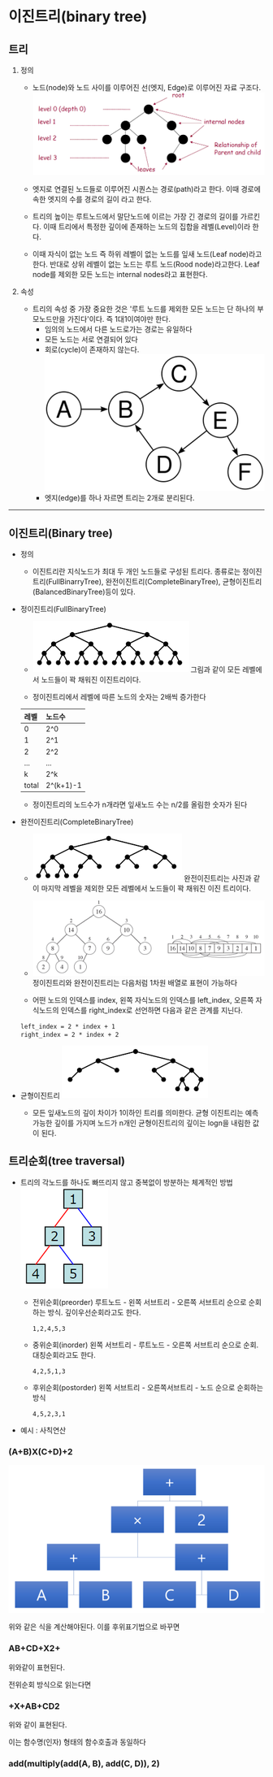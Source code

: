 # 이진트리(binary tree)
## 트리
1. 정의

    + 노드(node)와 노드 사이를 이루어진 선(엣지, Edge)로 이루어진 자료 구조다.
![트리 구조 사진](./image/tree.png)

    + 엣지로 연결된 노드들로 이루어진 시퀀스는 경로(path)라고 한다. 이때 경로에 속한 엣지의 수를 경로의 길이 라고 한다.

    + 트리의 높이는 루트노드에서 말단노드에 이르는 가장 긴 경로의 길이를 가르킨다. 이때 트리에서 특정한 깊이에 존재하는 노드의 집합을 레벨(Level)이라 한다.

    + 이때 자식이 없는 노드 즉 하위 레벨이 없는 노드를 잎새 노드(Leaf node)라고 한다. 반대로 상위 레벨이 없는 노드는 루트 노드(Rood node)라고한다. Leaf node를 제외한 모든 노드는 internal nodes라고 표현한다.

2. 속성
    + 트리의 속성 중 가장 중요한 것은 '루트 노드를 제외한 모든 노드는 단 하나의 부모노드만을 가진다'이다. 즉 1대1이여야만 한다.
        + 임의의 노드에서 다른 노드로가는 경로는 유일하다
        + 모든 노드는 서로 연결되어 있다
        + 회로(cycle)이 존재하지 않는다.
        ![회로 사진](./image/회로존재.png)
        + 엣지(edge)를 하나 자르면 트리는 2개로 분리된다.

----

## 이진트리(Binary tree)
+ 정의
    + 이진트리란 지식노드가 최대 두 개인 노드들로 구성된 트리다. 종류로는 정이진트리(FullBinarryTree), 완전이진트리(CompleteBinaryTree), 균형이진트리(BalancedBinaryTree)등이 있다.

+ 정이진트리(FullBinaryTree)
     + ![정이진트리 사진](./image/정이진트리.png)
            그림과 같이 모든 레벨에서 노드들이 꽉 채워진 이진트리이다.

     + 정이진트리에서 레벨에 따른 노드의 숫자는 2배씩 증가한다  

     |레벨|노드수|
     |--|--|
     |0|2^0|
     |1|2^1|
     |2|2^2|
     |...|...|
     |k|2^k|
     |total|2^(k+1)-1|

     + 정이진트리의 노드수가 n개라면 잎새노드 수는 n/2를 올림한 숫자가 된다


+ 완전이진트리(CompleteBinaryTree)
    + ![완전이진트리 사진](./image/완전트리.png)
        완전이진트리는 사진과 같이 마지막 레벨을 제외한 모든 레벨에서 노드들이 꽉 채워진 이진 트리이다.

    + ![배열 사진](./image/배열로.png)
        정이진트리와 완전이진트리는 다음처럼 1차원 배열로 표현이 가능하다

    + 어떤 노드의 인덱스를 index, 왼쪽 자식노드의 인덱스를 left_index, 오른쪽 자식노드의 인덱스를 right_index로 선언하면 다음과 같은 관계를 지닌다.

    ``` ptyhon
    left_index = 2 * index + 1
    right_index = 2 * index + 2
    ```

+ 균형이진트리
    ![균형 사진](./image/균형이진트리.png)
    + 모든 잎새노드의 깊이 차이가 1이하인 트리를 의미한다. 균형 이진트리는 예측 가능한 깊이를 가지며 노드가 n개인 균형이진트리의 깊이는 logn을 내림한 값이 된다.


## 트리순회(tree traversal)
+ 트리의 각노드를 하나도 빠뜨리지 않고 중복없이 방분하는 체계적인 방법
![순회 사진](./image/이진트리순회.png)
    + 전위순회(preorder)
        루트노드 - 왼쪽 서브트리 - 오른쪽 서브트리 순으로 순회하는 방식. 깊이우선순회라고도 한다.
        ```
        1,2,4,5,3
        ```
    
    + 중위순회(inorder)
        왼쪽 서브트리 - 루트노드 - 오른쪽 서브트리 순으로 순회. 대칭순회라고도 한다.
        ```
        4,2,5,1,3
        ```

    + 후위순회(postorder)
        왼쪽 서브트리 - 오른쪽서브트리 - 노드 순으로 순회하는 방식
        ```
        4,5,2,3,1
        ```


+ 예시 : 사칙연산
### (A+B)X(C+D)+2
 ![순회 사진](./image/이진트리순회예시.png)

  위와 같은 식을 계산해야된다. 이를 후위표기법으로 바꾸면
### AB+CD+X2+
 위와같이 표현된다.
 
 전위순회 방식으로 읽는다면
 ### +X+AB+CD2
 위와 같이 표현된다.

 이는 함수명(인자) 형태의 함수호출과 동일하다
 ### add(multiply(add(A, B), add(C, D)), 2)
    




